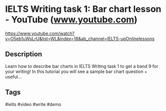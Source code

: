 # IELTS Writing task 1: Bar chart lesson - YouTube (www.youtube.com)

<https://www.youtube.com/watch?v=O5eb1uWsLrU&list=WL&index=18&ab_channel=IELTS-upOnlinelessons>

## Description

Learn how to describe bar charts in IELTS Writing task 1 to get a band 9 for your writing! In this tutorial you will see a sample bar chart question + useful...

## Tags

#ielts #video #write #demo
